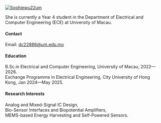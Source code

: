 

[![Sophiewu22um](https://img.shields.io/badge/Sophiewu22um-github-blue?logo=github)](https://github.com/sophiewu22um)

She is currently a Year 4 student in the Department of Electrical and Computer Engineering (ECE) at University of Macau.

#### Contact

Email: dc22886@um.edu.mo

#### Education
B.Sc.in Electrical and Computer Engineering, University of Macau, 2022—2026.\
Exchange Programme in Electrical Engineering, City University of Hong Kong, Jan 2024—May 2025.

#### Research Interests
Analog and Mixed-Signal IC Design,\
Bio-Sensor Interfaces and Biopotential Amplifiers,\
MEMS-based Energy Harvesting and Self-Powered Sensors.